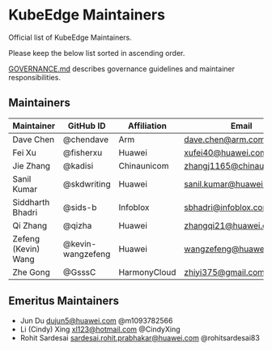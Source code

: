 # KubeEdge Maintainers

 Official list of KubeEdge Maintainers.

 Please keep the below list sorted in ascending order.

 [GOVERNANCE.md](https://github.com/kubeedge/community/blob/master/GOVERNANCE.md)
 describes governance guidelines and maintainer responsibilities.

## Maintainers

| Maintainer | GitHub ID | Affiliation | Email |
| --------------- | --------- | ----------- | ----------- |
| Dave Chen | @chendave | Arm | <dave.chen@arm.com> |
| Fei Xu | @fisherxu | Huawei | <xufei40@huawei.com> |
| Jie Zhang | @kadisi | Chinaunicom | <zhangj1165@chinaunicom.cn> |
| Sanil Kumar | @skdwriting | Huawei | <sanil.kumar@huawei.com> |
| Siddharth Bhadri | @sids-b | Infoblox | <sbhadri@infoblox.com> |
| Qi Zhang | @qizha | Huawei | <zhangqi21@huawei.com> |
| Zefeng (Kevin) Wang | @kevin-wangzefeng | Huawei | <wangzefeng@huawei.com> |
| Zhe Gong | @GsssC | HarmonyCloud | <zhiyi375@gmail.com> |

## Emeritus Maintainers
* Jun Du <dujun5@huawei.com> @m1093782566
* Li (Cindy) Xing <xl123@hotmail.com> @CindyXing
* Rohit Sardesai <sardesai.rohit.prabhakar@huawei.com> @rohitsardesai83
